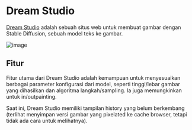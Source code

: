 # Dream Studio

[Dream Studio](https://beta.dreamstudio.ai/dream) adalah sebuah situs web untuk membuat gambar dengan Stable Diffusion, sebuah model teks ke gambar.

![image](https://github.com/trigaten/Learn_Prompting/assets/4091265/7ab5fae8-a1c1-42f7-858d-9c5a5008c966)

## Fitur

Fitur utama dari Dream Studio adalah kemampuan untuk menyesuaikan berbagai parameter konfigurasi dari model, seperti tinggi/lebar gambar yang dihasilkan dan algoritma langkah/sampling. Ia juga memungkinkan untuk in/outpainting.

Saat ini, Dream Studio memiliki tampilan history yang belum berkembang (terlihat menyimpan versi gambar yang pixelated ke cache browser, tetapi tidak ada cara untuk melihatnya).
